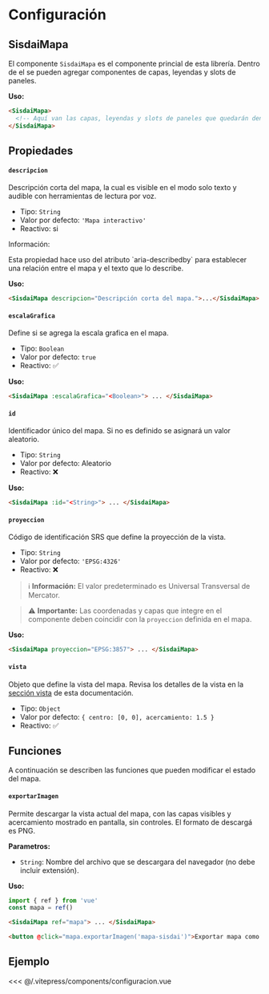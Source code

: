<script setup>
import EjemploConfiguracion from "/.vitepress/components/configuracion.vue";
</script>

# Configuración

## SisdaiMapa

El componente `SisdaiMapa` es el componente princial de esta librería. Dentro de el se pueden agregar componentes de capas, leyendas y slots de paneles.

**Uso:**

```html
<SisdaiMapa>
  <!-- Aquí van las capas, leyendas y slots de paneles que quedarán dentro del mapa -->
</SisdaiMapa>
```

## Propiedades

#### `descripcion`

Descripción corta del mapa, la cual es visible en el modo solo texto y audible
con herramientas de lectura por voz.

- Tipo: `String`
- Valor por defecto: `'Mapa interactivo'`
- Reactivo: si

<div class="nota-contenedor">
  <p class="nota-titulo">Información:</p>
  <p class="nota">
    Esta propiedad hace uso del atributo `aria-describedby` para establecer una relación entre el mapa y el texto que lo describe.
  </p>
</div>

**Uso:**

```html
<SisdaiMapa descripcion="Descripción corta del mapa.">...</SisdaiMapa>
```

#### `escalaGrafica`

Define si se agrega la escala grafica en el mapa.

- Tipo: `Boolean`
- Valor por defecto: `true`
- Reactivo: ✅

**Uso:**

```html
<SisdaiMapa :escalaGrafica="<Boolean>"> ... </SisdaiMapa>
```

#### `id`

Identificador único del mapa. Si no es definido se asignará un valor aleatorio.

- Tipo: `String`
- Valor por defecto: Aleatorio
- Reactivo: ❌

**Uso:**

```html
<SisdaiMapa :id="<String>"> ... </SisdaiMapa>
```

#### `proyeccion`

Código de identificación SRS que define la proyección de la vista.

- Tipo: `String`
- Valor por defecto: `'EPSG:4326'`
- Reactivo: ❌

> ℹ️ **Información:** El valor predeterminado es Universal Transversal de Mercator.

> ⚠️ **Importante:** Las coordenadas y capas que integre en el componente deben coincidir con la `proyeccion` definida en el mapa.

**Uso:**

```html
<SisdaiMapa proyeccion="EPSG:3857"> ... </SisdaiMapa>
```

#### `vista`

Objeto que define la vista del mapa. Revisa los detalles de la vista en la [sección vista](/documentacion/vista.html) de esta documentación.

- Tipo: `Object`
- Valor por defecto: `{ centro: [0, 0], acercamiento: 1.5 }`
- Reactivo: ✅

## Funciones ​

A continuación se describen las funciones que pueden modificar el estado del mapa.

#### `exportarImagen`

Permite descargar la vista actual del mapa, con las capas visibles y acercamiento mostrado en pantalla, sin controles. El formato de descargá es PNG.

**Parametros:**

- `String`: Nombre del archivo que se descargara del navegador (no debe incluir extensión).

**Uso:**

```js
import { ref } from 'vue'
const mapa = ref()
```

```html
<SisdaiMapa ref="mapa"> ... </SisdaiMapa>

<button @click="mapa.exportarImagen('mapa-sisdai')">Exportar mapa como imagen</button>
```

## Ejemplo

<EjemploConfiguracion />

<<< @/.vitepress/components/configuracion.vue
